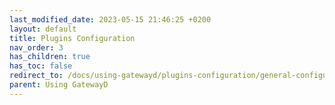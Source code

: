 ```yaml
---
last_modified_date: 2023-05-15 21:46:25 +0200
layout: default
title: Plugins Configuration
nav_order: 3
has_children: true
has_toc: false
redirect_to: /docs/using-gatewayd/plugins-configuration/general-configurations
parent: Using GatewayD
---
```

